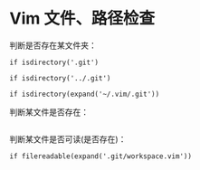 # Vim 文件、路径检查


判断是否存在某文件夹：
```vim
if isdirectory('.git')

if isdirectory('../.git')

if isdirectory(expand('~/.vim/.git'))
```

判断某文件是否存在：
```vim

```


判断某文件是否可读(是否存在)：
```vim
if filereadable(expand('.git/workspace.vim'))
```